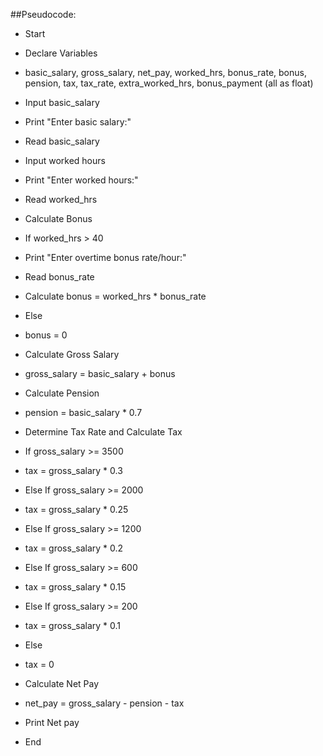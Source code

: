 ##Pseudocode:

* Start
  
* Declare Variables

* basic_salary, gross_salary, net_pay, worked_hrs, bonus_rate, bonus, pension, tax, tax_rate, extra_worked_hrs, bonus_payment (all as float)

* Input basic_salary

* Print "Enter basic salary:"

* Read basic_salary

* Input worked hours

* Print "Enter worked hours:"

* Read worked_hrs

* Calculate Bonus 

* If worked_hrs > 40

* Print "Enter overtime bonus rate/hour:"

* Read bonus_rate

* Calculate bonus = worked_hrs * bonus_rate

* Else
  
* bonus = 0

* Calculate Gross Salary

* gross_salary = basic_salary + bonus

* Calculate Pension

* pension = basic_salary * 0.7

* Determine Tax Rate and Calculate Tax

* If gross_salary >= 3500

* tax = gross_salary * 0.3

* Else If gross_salary >= 2000

* tax = gross_salary * 0.25

* Else If gross_salary >= 1200

* tax = gross_salary * 0.2

* Else If gross_salary >= 600

* tax = gross_salary * 0.15

* Else If gross_salary >= 200

* tax = gross_salary * 0.1

* Else

* tax = 0

*  Calculate Net Pay

* net_pay = gross_salary - pension - tax

* Print Net pay 

* End
